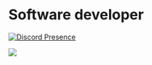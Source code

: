 # Software developer
[![Discord Presence](https://lanyard.cnrad.dev/api/688737378600222757?idleMessage=Quran%202:44&hideTimestamp=true)](https://discord.com/users/688737378600222757)

![](https://github-readme-stats.vercel.app/api?username=Superomarking&theme=dark&show_icons=true&hide_border=true&include_all_commits=true&count_private=true)
